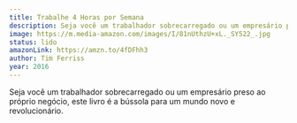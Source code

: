```yaml
---
title: Trabalhe 4 Horas por Semana
description: Seja você um trabalhador sobrecarregado ou um empresário preso ao próprio negócio, este livro é a bússola para um mundo novo e revolucionário.
image: https://m.media-amazon.com/images/I/81nUthzU+xL._SY522_.jpg
status: lido
amazonLink: https://amzn.to/4fDFhh3
author: Tim Ferriss
year: 2016
---
```


Seja você um trabalhador sobrecarregado ou um empresário preso ao próprio negócio, este livro é a bússola para um mundo novo e revolucionário.